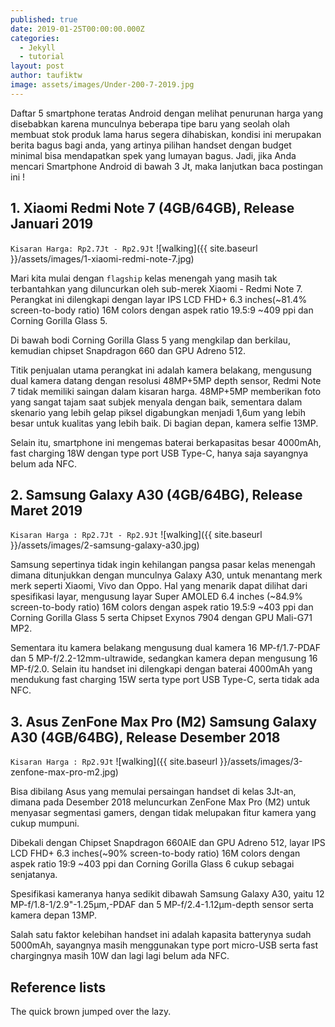 ```yaml
---
published: true
date: 2019-01-25T00:00:00.000Z
categories:
  - Jekyll
  - tutorial
layout: post
author: taufiktw
image: assets/images/Under-200-7-2019.jpg
---
```

Daftar 5 smartphone teratas Android dengan melihat penurunan harga yang disebabkan karena munculnya beberapa tipe baru yang seolah olah membuat stok produk lama harus segera dihabiskan, kondisi ini merupakan berita bagus bagi anda, yang artinya pilihan handset dengan budget minimal bisa mendapatkan spek yang lumayan bagus. Jadi, jika Anda mencari Smartphone Android di bawah 3 Jt, maka lanjutkan baca postingan ini !

## 1. Xiaomi Redmi Note 7 (4GB/64GB), Release Januari 2019
``
Kisaran Harga: Rp2.7Jt - Rp2.9Jt
``
![walking]({{ site.baseurl }}/assets/images/1-xiaomi-redmi-note-7.jpg)

Mari kita mulai dengan `flagship` kelas menengah yang masih tak terbantahkan yang diluncurkan oleh sub-merek Xiaomi - Redmi Note 7. Perangkat ini dilengkapi dengan layar IPS LCD FHD+ 6.3 inches(~81.4% screen-to-body ratio) 16M colors dengan aspek ratio 19.5:9 ~409 ppi dan Corning Gorilla Glass 5.

Di bawah bodi Corning Gorilla Glass 5 yang mengkilap dan berkilau, kemudian chipset Snapdragon 660 dan GPU Adreno 512.

Titik penjualan utama perangkat ini adalah kamera belakang, mengusung dual kamera datang dengan resolusi 48MP+5MP depth sensor, Redmi Note 7 tidak memiliki saingan dalam kisaran harga. 48MP+5MP memberikan foto yang sangat tajam saat subjek menyala dengan baik, sementara dalam skenario yang lebih gelap piksel digabungkan menjadi 1,6um yang lebih besar untuk kualitas yang lebih baik. Di bagian depan, kamera selfie 13MP.

Selain itu, smartphone ini mengemas baterai berkapasitas besar 4000mAh, fast charging 18W dengan type port USB Type-C, hanya saja sayangnya belum ada NFC.

## 2. Samsung Galaxy A30 (4GB/64BG), Release Maret 2019
``
Kisaran Harga : Rp2.7Jt - Rp2.9Jt
``
![walking]({{ site.baseurl }}/assets/images/2-samsung-galaxy-a30.jpg)

Samsung sepertinya tidak ingin kehilangan pangsa pasar kelas menengah dimana ditunjukkan dengan munculnya Galaxy A30, untuk menantang merk merk seperti Xiaomi, Vivo dan Oppo. Hal yang menarik dapat dilihat dari spesifikasi layar, mengusung layar Super AMOLED 6.4 inches (~84.9% screen-to-body ratio) 16M colors dengan aspek ratio 19.5:9 ~403 ppi dan Corning Gorilla Glass 5 serta Chipset Exynos 7904 dengan GPU Mali-G71 MP2.

Sementara itu kamera belakang mengusung dual kamera 16 MP-f/1.7-PDAF dan 5 MP-f/2.2-12mm-ultrawide, sedangkan kamera depan mengusung 16 MP-f/2.0. Selain itu handset ini dilengkapi dengan baterai 4000mAh yang mendukung fast charging 15W serta type port USB Type-C, serta tidak ada NFC. 

## 3. Asus ZenFone Max Pro (M2) Samsung Galaxy A30 (4GB/64BG), Release Desember 2018
``
Kisaran Harga : Rp2.9Jt
``
![walking]({{ site.baseurl }}/assets/images/3-zenfone-max-pro-m2.jpg)

Bisa dibilang Asus yang memulai persaingan handset di kelas 3Jt-an, dimana pada Desember 2018 meluncurkan ZenFone Max Pro (M2) untuk menyasar segmentasi gamers, dengan tidak melupakan fitur kamera yang cukup mumpuni.

Dibekali dengan Chipset Snapdragon 660AIE dan GPU Adreno 512, layar IPS LCD FHD+ 6.3 inches(~90% screen-to-body ratio) 16M colors dengan aspek ratio 19:9 ~403 ppi dan Corning Gorilla Glass 6 cukup sebagai senjatanya.

Spesifikasi kameranya hanya sedikit dibawah Samsung Galaxy A30, yaitu 12 MP-f/1.8-1/2.9"-1.25μm,-PDAF dan 5 MP-f/2.4-1.12µm-depth sensor serta kamera depan 13MP.

Salah satu faktor kelebihan handset ini adalah kapasita batterynya sudah 5000mAh, sayangnya masih menggunakan type port micro-USB serta fast chargingnya masih 10W dan lagi lagi belum ada NFC.


## Reference lists

The quick brown jumped over the lazy.
